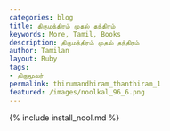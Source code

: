 ```yaml
---  
categories: blog  
title: திருமந்திரம் முதல் தந்திரம்
keywords: More, Tamil, Books  
description: திருமந்திரம் முதல் தந்திரம்
author: Tamilan  
layout: Ruby  
tags:     
- திருமூலர்
permalink: thirumandhiram_thanthiram_1  
featured: /images/noolkal_96_6.png  
---  
```

{% include install_nool.md %}  
